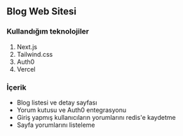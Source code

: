 ## Blog Web Sitesi

### Kullandığım teknolojiler

1. Next.js
2. Tailwind.css
3. Auth0
4. Vercel

### İçerik

- Blog listesi ve detay sayfası
- Yorum kutusu ve Auth0 entegrasyonu
- Giriş yapmış kullanıcıların yorumlarını redis'e kaydetme
- Sayfa yorumlarını listeleme
